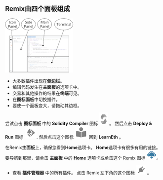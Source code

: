 ## Remix由四个面板组成

![Remix layout](https://raw.githubusercontent.com/ethereum/remix-workshops/master/Basics/interface_introduction/images/a-layout1c.png "Remix layout")

- 大多数插件出现在**侧边栏**。
- 编辑代码发生在**主面板**的选项卡中。
- 交易和其他操作的结果在**终端**可见。
- 在**图标面板**中切换插件。
- 要使一个面板变大，请拖动其边框。

尝试点击 **图标面板** 中的 **Solidity Compiler** 图标 ![](https://raw.githubusercontent.com/ethereum/remix-workshops/master/Basics/interface_introduction/images/solidity-icon.png) 。 然后点击 **Deploy & Run** 图标 ![](https://raw.githubusercontent.com/ethereum/remix-workshops/master/Basics/interface_introduction/images/deploy-run.png).  然后点击这个图标 ![](https://raw.githubusercontent.com/ethereum/remix-workshops/master/Basics/interface_introduction/images/learneth.png)  回到 **LearnEth** 。

在Remix**主面板**上，确保您看到**Home**选项卡。  **Home**选项卡有很多有用的链接。 要导航到那里，请单击 **主面板** 中的 **Home** 选项卡或单击这个 Remix 图标 ![Remix icon](https://raw.githubusercontent.com/ethereum/remix-workshops/master/Basics/interface_introduction/images/remix-logo.png "Remix icon")。

- 查看 **插件管理器** 中的所有插件。  点击 Remix 左下角的这个图标 ![plugin manager](https://raw.githubusercontent.com/ethereum/remix-workshops/master/Basics/interface_introduction/images/plugin1.png "Plugin Manager icon") 。
